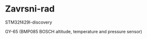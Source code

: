 # Zavrsni-rad
STM32f429I-discovery 

GY-65 (BMP085 BOSCH altitude, temperature and pressure sensor)
